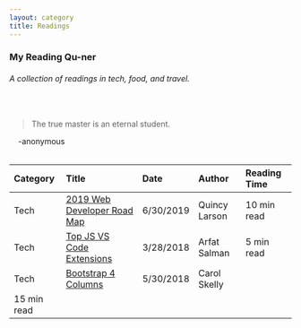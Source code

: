 ```yaml
---
layout: category
title: Readings
---
```


### My Reading Qu-ner
###### A collection of readings in tech, food, and travel.    
<br/>

> The true master is an eternal student.

&nbsp;&nbsp;&nbsp;&nbsp;\-anonymous
<br/>
<br/>

| Category    | Title       | Date          | Author  | Reading Time  |
| :---        |    :----   |          :--- | :---    | :---          |
| Tech|[2019 Web Developer Road Map](https://www.freecodecamp.org/news/2019-web-developer-roadmap/)|6/30/2019|Quincy Larson|10 min read|
| Tech|[Top JS VS Code Extensions](https://codeburst.io/top-javascript-vscode-extensions-for-faster-development-c687c39596f5)|3/28/2018|Arfat Salman|5 min read|
| Tech|[Bootstrap 4 Columns](https://uxplanet.org/how-the-bootstrap-4-grid-works-a1b04703a3b7)|5/30/2018|Carol Skelly
|15 min read|


